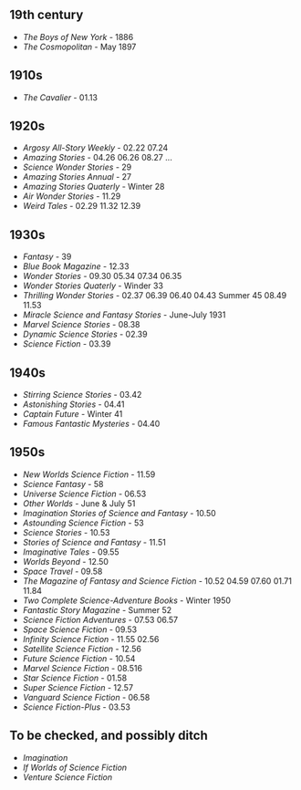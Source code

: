 ## 19th century

- _The Boys of New York_ - 1886
- _The Cosmopolitan_ - May 1897

## 1910s

- _The Cavalier_ - 01.13

## 1920s

- _Argosy All-Story Weekly_ - 02.22 07.24
- _Amazing Stories_ - 04.26 06.26 08.27 ... 
- _Science Wonder Stories_ - 29
- _Amazing Stories Annual_ - 27
- _Amazing Stories Quaterly_ - Winter 28
- _Air Wonder Stories_ - 11.29
- _Weird Tales_ - 02.29 11.32 12.39

## 1930s

- _Fantasy_ - 39
- _Blue Book Magazine_ - 12.33
- _Wonder Stories_ - 09.30 05.34 07.34 06.35
- _Wonder Stories Quaterly_ - Winder 33
- _Thrilling Wonder Stories_ - 02.37 06.39 06.40 04.43 Summer 45 08.49 11.53
- _Miracle Science and Fantasy Stories_ - June-July 1931
- _Marvel Science Stories_ - 08.38
- _Dynamic Science Stories_ - 02.39
- _Science Fiction_ - 03.39

## 1940s

- _Stirring Science Stories_ - 03.42
- _Astonishing Stories_ - 04.41
- _Captain Future_ - Winter 41
- _Famous Fantastic Mysteries_ - 04.40

## 1950s

- _New Worlds Science Fiction_ - 11.59
- _Science Fantasy_ - 58
- _Universe Science Fiction_ - 06.53
- _Other Worlds_ - June & July 51
- _Imagination Stories of Science and Fantasy_ - 10.50
- _Astounding Science Fiction_ - 53
- _Science Stories_ - 10.53
- _Stories of Science and Fantasy_ - 11.51
- _Imaginative Tales_ - 09.55
- _Worlds Beyond_ - 12.50
- _Space Travel_ - 09.58
- _The Magazine of Fantasy and Science Fiction_ - 10.52 04.59 07.60 01.71 11.84
- _Two Complete Science-Adventure Books_ - Winter 1950
- _Fantastic Story Magazine_ - Summer 52
- _Science Fiction Adventures_ - 07.53 06.57
- _Space Science Fiction_ - 09.53
- _Infinity Science Fiction_ - 11.55 02.56
- _Satellite Science Fiction_ - 12.56
- _Future Science Fiction_ - 10.54
- _Marvel Science Fiction_ - 08.516
- _Star Science Fiction_ - 01.58
- _Super Science Fiction_ - 12.57
- _Vanguard Science Fiction_ - 06.58
- _Science Fiction-Plus_ - 03.53

## To be checked, and possibly ditch

- _Imagination_
- _If Worlds of Science Fiction_
- _Venture Science Fiction_

